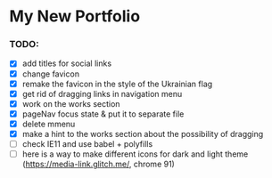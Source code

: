# My New Portfolio

### TODO:

- [x] add titles for social links
- [x] change favicon
- [x] remake the favicon in the style of the Ukrainian flag
- [x] get rid of dragging links in navigation menu
- [x] work on the works section
- [x] pageNav focus state & put it to separate file
- [x] delete mmenu
- [x] make a hint to the works section about the possibility of dragging
- [ ] check IE11 and use babel + polyfills
- [ ] here is a way to make different icons for dark and light theme (https://media-link.glitch.me/, chrome 91)